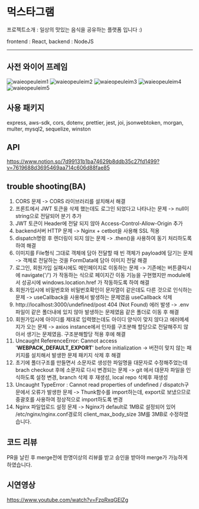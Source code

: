 # 먹스타그램
프로젝트소개 : 일상의 맛있는 음식을 공유하는 플랫폼 입니다 :)

frontend : React, backend : NodeJS

--- 

## 사전 와이어 프레임

![waieopeuleim1](https://user-images.githubusercontent.com/86142878/209071883-e58243b8-ab05-48e8-bbdd-f574e386ce31.png)
![waieopeuleim2](https://user-images.githubusercontent.com/86142878/209071888-10ab5b6b-e41f-4fa7-bee5-7170eebed05b.png)
![waieopeuleim3](https://user-images.githubusercontent.com/86142878/209071891-d33a04a2-9d2d-4e09-91a8-22c6dbbacdac.png)
![waieopeuleim4](https://user-images.githubusercontent.com/86142878/209071893-84fd124b-07e5-4a78-888c-bdbc27d411d5.png)
![waieopeuleim5](https://user-images.githubusercontent.com/86142878/209071897-a367c578-8160-4ca3-9fe3-974ae1bfce78.png)


## 사용 패키지

express, aws-sdk, cors, dotenv, prettier, jest, joi, jsonwebtoken, morgan, multer, mysql2, sequelize, winston


## API

https://www.notion.so/7d99131b1ba74629b8ddb35c27fd1499?v=7619688d3695469aa714c606d88fae85


## trouble shooting(BA)

1. CORS 문제 -> CORS 라이브러리를 설치해서 해결
2. 프론트에서 JWT 토큰을 삭제 했는데도 로그인 되었다고 나타나는 문제 -> null이 string으로 전달되어 분기 추가
3. JWT 토큰이 Header에 전달 되지 않아 Access-Control-Allow-Origin 추가
4. backend서버 HTTP 문제 -> Nginx + cetbot을 사용해 SSL 적용
5. dispatch명령 후 렌더링이 되지 않는 문제 -> .then()을 사용하여 동기 처리하도록 하여 해결
6. 이미지를 File형식 그대로 객체에 담아 전달할 때 빈 객체가 payload에 담기는 문제 -> 객체로 전달하는 것을 FormData에 담아 이미지 전달 해결
7. 로그인, 회원가입 실패시에도 메인페이지로 이동하는 문제 -> 기존에는 버튼클릭시에 navigate('/') 가 작동하는 식으로 페이지간 이동 기능을 구현했지만 module에서 성공시에 windows.location.href 가 작동하도록 하여 해결
8. 회원가입시에 비밀번호와 비밀번호확인이 문자열이 같은데도 다른 것으로 인식하는 문제 -> useCallback을 사용해서 발생하는 문제였음 useCallback 삭제
9. http://localhost:3000/undefined/post 404 (Not Found) 에러 발생 -> .env 파일이 같은 폴더내에 있지 않아 발생하는 문제였음 같은 폴더로 이동 후 해결
10. 회원가입시에 아이디를 제대로 입력했는데도 아이디 양식이 맞지 않다고 에러메세지가 오는 문제 -> axios instance에서 인자를 구조분해 할당으로 전달해주지 않아서 생기는 문제였음. 구조분해할당 적용 후에 해결
11. Uncaught ReferenceError: Cannot access '__WEBPACK_DEFAULT_EXPORT__' before initialization -> 버전이 맞지 않는 패키지를 설치해서 발생한 문제 패키지 삭제 후 해결
12. 초기에 폴더구조를 만들면서 소문자로 생성한 파일명을 대문자로 수정해주었는데 brach checkout 후에 소문자로 다시 변경되는 문제 -> git 에서 대문자 파일을 인식하도록 설정 변경, branch 삭제 후 재생성, local repo 삭제후 재생성
13. Uncaught TypeError : Cannot read properties of undefined / dispatch구문에서 오류가 발생한 문제 -> Thunk함수를 import하는데, export로 보냈으므로 중괄호를 사용하여 정상적으로 import하도록 변경
14. Nginx 파일업로드 설정 문제 -> Nginx가 default로 1MB로 설정되어 있어 /etc/nginx/nginx.conf경로의 client_max_body_size 3M를 3MB로 수정하였습니다.


## 코드 리뷰
PR을 날린 후 merge전에 한명이상의 리뷰를 받고 승인을 받아야 merge가 가능하게 하였습니다.


## 시연영상
https://www.youtube.com/watch?v=FzpRxqGElZg
